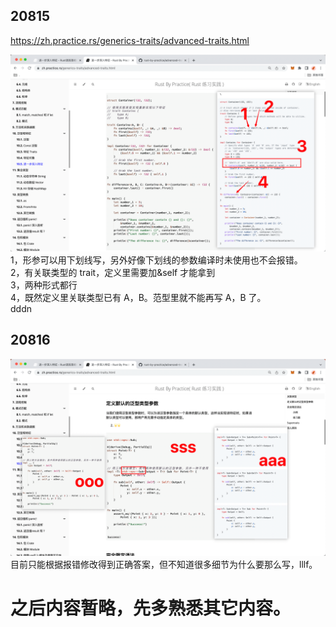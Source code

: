 ## 20815

https://zh.practice.rs/generics-traits/advanced-traits.html

![](./img/2022-08-15-11-44-16.png)  
1，形参可以用下划线写，另外好像下划线的参数编译时未使用也不会报错。  
2，有关联类型的 trait，定义里需要加&self 才能拿到  
3，两种形式都行  
4，既然定义里关联类型已有 A，B。范型里就不能再写 A，B 了。  
dddn

## 20816

![](./img/2022-08-16-10-00-36.png)  
目前只能根据报错修改得到正确答案，但不知道很多细节为什么要那么写，lllf。

# 之后内容暂略，先多熟悉其它内容。
